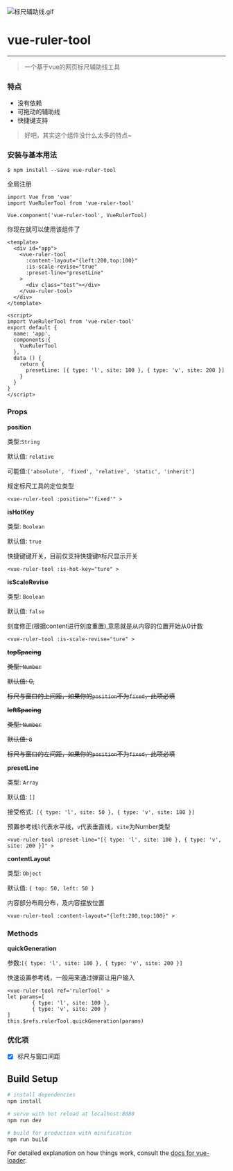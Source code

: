 ![标尺辅助线.gif](https://upload-images.jianshu.io/upload_images/12792466-b910b0ac21305c52.gif?imageMogr2/auto-orient/strip)
# vue-ruler-tool
---
>一个基于vue的网页标尺辅助线工具

### 特点
- 没有依赖
- 可拖动的辅助线
- 快捷键支持
> 好吧，其实这个组件没什么太多的特点~

### 安装与基本用法
```
$ npm install --save vue-ruler-tool
```
全局注册
```
import Vue from 'vue'
import VueRulerTool from 'vue-ruler-tool'

Vue.component('vue-ruler-tool', VueRulerTool)
```
你现在就可以使用该组件了
```
<template>
  <div id="app">
    <vue-ruler-tool
      :content-layout="{left:200,top:100}"
      :is-scale-revise="true"
      :preset-line="presetLine"
    >
      <div class="test"></div>
    </vue-ruler-tool>
  </div>
</template>

<script>
import VueRulerTool from 'vue-ruler-tool'
export default {
  name: 'app',
  components:{
    VueRulerTool
  },
  data () {
    return {
      presetLine: [{ type: 'l', site: 100 }, { type: 'v', site: 200 }]
    }
  }
}
</script>
```
### Props
**position**

类型:`String`

默认值: `relative`

可能值:`['absolute', 'fixed', 'relative', 'static', 'inherit']`

规定标尺工具的定位类型
```
<vue-ruler-tool :position="'fixed'" >
```
**isHotKey**

类型: `Boolean`

默认值: `true`

快捷键键开关，目前仅支持快捷键`R`标尺显示开关
```
<vue-ruler-tool :is-hot-key="ture" >
```
**isScaleRevise**

类型: `Boolean`

默认值: `false`

刻度修正(根据content进行刻度重置),意思就是从内容的位置开始从0计数
```
<vue-ruler-tool :is-scale-revise="ture" >
```
~~**topSpacing**~~

~~类型: `Number`~~

~~默认值: 0,~~

~~标尺与窗口的上间距，如果你的`position`不为`fixed`，此项必填~~

~~**leftSpacing**~~

~~类型: `Number`~~

~~默认值: `0`~~

~~标尺与窗口的左间距，如果你的`position`不为`fixed`，此项必填~~

**presetLine**

类型: `Array`

默认值: `[]`

接受格式:` [{ type: 'l', site: 50 }, { type: 'v', site: 180 }]`

预置参考线`l`代表水平线，`v`代表垂直线，`site`为Number类型
```
<vue-ruler-tool :preset-line="[{ type: 'l', site: 100 }, { type: 'v', site: 200 }]" >
```
**contentLayout**

类型: `Object`

默认值: `{ top: 50, left: 50 }`

内容部分布局分布，及内容摆放位置
```
<vue-ruler-tool :content-layout="{left:200,top:100}" >
```
### Methods

**quickGeneration**

参数:`[{ type: 'l', site: 100 }, { type: 'v', site: 200 }]`

快速设置参考线，一般用来通过弹窗让用户输入
```
<vue-ruler-tool ref='rulerTool' >
let params=[
        { type: 'l', site: 100 },
        { type: 'v', site: 200 }
]
this.$refs.rulerTool.quickGeneration(params)
```
### 优化项
- [x] 标尺与窗口间距
## Build Setup

``` bash
# install dependencies
npm install

# serve with hot reload at localhost:8080
npm run dev

# build for production with minification
npm run build
```

For detailed explanation on how things work, consult the [docs for vue-loader](http://vuejs.github.io/vue-loader).
